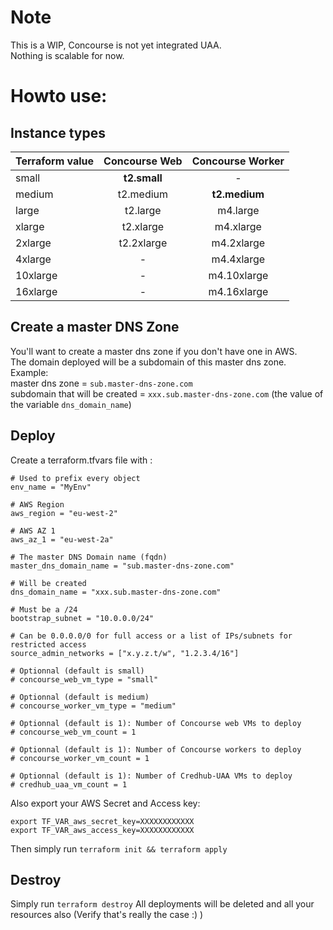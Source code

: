 # Note
This is a WIP, Concourse is not yet integrated UAA.  
Nothing is scalable for now.

# Howto use:
## Instance types
| Terraform value | Concourse Web | Concourse Worker |
| --------------- | :-----------: | :--------------: |
| small           | **t2.small**  | -                |
| medium          | t2.medium     | **t2.medium**    |
| large           | t2.large      | m4.large         |
| xlarge          | t2.xlarge     | m4.xlarge        |
| 2xlarge         | t2.2xlarge    | m4.2xlarge       |
| 4xlarge         | -             | m4.4xlarge       |
| 10xlarge        | -             | m4.10xlarge      |
| 16xlarge        | -             | m4.16xlarge      |
## Create a master DNS Zone
You'll want to create a master dns zone if you don't have one in AWS.  
The domain deployed will be a subdomain of this master dns zone.  
Example:  
master dns zone = `sub.master-dns-zone.com`  
subdomain that will be created = `xxx.sub.master-dns-zone.com` (the value of the variable `dns_domain_name`)

## Deploy
Create a terraform.tfvars file with :
```
# Used to prefix every object
env_name = "MyEnv"

# AWS Region
aws_region = "eu-west-2"

# AWS AZ 1
aws_az_1 = "eu-west-2a"

# The master DNS Domain name (fqdn)
master_dns_domain_name = "sub.master-dns-zone.com"

# Will be created
dns_domain_name = "xxx.sub.master-dns-zone.com"

# Must be a /24
bootstrap_subnet = "10.0.0.0/24"

# Can be 0.0.0.0/0 for full access or a list of IPs/subnets for restricted access
source_admin_networks = ["x.y.z.t/w", "1.2.3.4/16"]

# Optionnal (default is small)
# concourse_web_vm_type = "small"

# Optionnal (default is medium)
# concourse_worker_vm_type = "medium" 

# Optionnal (default is 1): Number of Concourse web VMs to deploy
# concourse_web_vm_count = 1

# Optionnal (default is 1): Number of Concourse workers to deploy
# concourse_worker_vm_count = 1

# Optionnal (default is 1): Number of Credhub-UAA VMs to deploy
# credhub_uaa_vm_count = 1
```

Also export your AWS Secret and Access key:
```
export TF_VAR_aws_secret_key=XXXXXXXXXXXX
export TF_VAR_aws_access_key=XXXXXXXXXXXX
```

Then simply run `terraform init && terraform apply`

## Destroy
Simply run `terraform destroy`
All deployments will be deleted and all your resources also (Verify that's really the case :) )